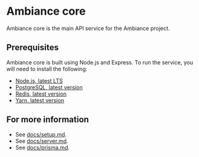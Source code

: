 # Ambiance core

Ambiance core is the main API service for the Ambiance project.

## Prerequisites

Ambiance core is built using Node.js and Express. To run the service, you will need to install the following:

- [Node.js, latest LTS](https://nodejs.org/en/)
- [PostgreSQL, latest version](https://www.postgresql.org/download/)
- [Redis, latest version](https://redis.io/download)
- [Yarn, latest version](https://yarnpkg.com/en/docs/install)

## For more information

- See [docs/setup.md](docs/setup.md).
- See [docs/server.md](docs/server.md).
- See [docs/prisma.md](docs/prisma.md).

